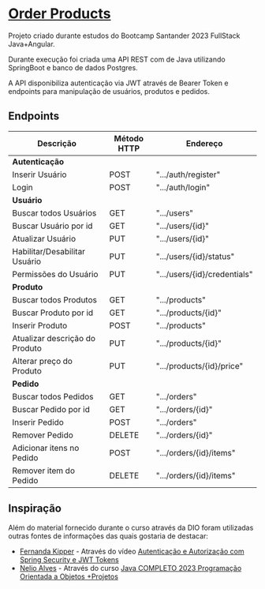 # [Order Products](https://github.com/hebertn88/order-products)

Projeto criado durante estudos do Bootcamp Santander 2023 FullStack Java+Angular.

Durante execução foi criada uma API REST com de Java utilizando SpringBoot e banco de dados Postgres.

A API disponibiliza autenticação via JWT através de Bearer Token e endpoints para manipulação de usuários, produtos e pedidos.

## Endpoints

| Descrição                      | Método HTTP | Endereço                     |
|--------------------------------|-------------|------------------------------|
| **Autenticação**               |
| Inserir Usuário                | POST        | ".../auth/register"          |
| Login                          | POST        | ".../auth/login"             |
| **Usuário**                    |
| Buscar todos Usuários          | GET         | ".../users"                  |
| Buscar Usuário por id          | GET         | ".../users/{id}"             |
| Atualizar Usuário              | PUT         | ".../users/{id}"             |
| Habilitar/Desabilitar Usuário  | PUT         | ".../users/{id}/status"      |
| Permissões do Usuário          | PUT         | ".../users/{id}/credentials" |
| **Produto**                    | 
| Buscar todos Produtos          | GET         | ".../products"               |
| Buscar Produto por id          | GET         | ".../products/{id}"          |
| Inserir Produto                | POST        | ".../products"               |
| Atualizar descrição do Produto | PUT         | ".../products/{id}"          |
| Alterar preço do Produto       | PUT         | ".../products/{id}/price"    |
| **Pedido**                     | 
| Buscar todos Pedidos           | GET         | ".../orders"                 |
| Buscar Pedido por id           | GET         | ".../orders/{id}"            |
| Inserir Pedido                 | POST        | ".../orders"                 |
| Remover Pedido                 | DELETE      | ".../orders/{id}"            |
| Adicionar itens no Pedido      | POST        | ".../orders/{id}/items"      |
| Remover item do Pedido         | DELETE      | ".../orders/{id}/items"      |

## Inspiração

Além do material fornecido durante o curso através da DIO foram utilizadas outras fontes de informações das quais gostaria de destacar:

* [Fernanda Kipper](https://github.com/Fernanda-Kipper) - Através do vídeo [Autenticação e Autorização com Spring Security e JWT Tokens](https://www.youtube.com/watch?v=5w-YCcOjPD0&t=2216s) 
* [Nelio Alves](https://github.com/acenelio) - Através do curso  [Java COMPLETO 2023 Programação Orientada a Objetos +Projetos](https://www.udemy.com/course/java-curso-completo/) 